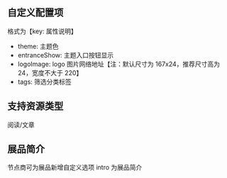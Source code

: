 ## 自定义配置项

格式为【key: 属性说明】

- theme: 主题色
- entranceShow: 主题入口按钮显示
- logoImage: logo 图片网络地址【注：默认尺寸为 167x24，推荐尺寸高为 24，宽度不大于 220】
- tags: 筛选分类标签

## 支持资源类型

阅读/文章

## 展品简介

节点商可为展品新增自定义选项 intro 为展品简介
